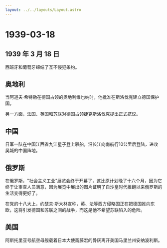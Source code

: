 ```yaml
---
layout: ../../layouts/Layout.astro
---
```


# 1939-03-18

## 1939 年 3 月 18 日

西班牙和葡萄牙缔结了互不侵犯条约。

## 奥地利

当阿道夫·希特勒在德国占领的奥地利维也纳时，他批准在斯洛伐克建立德国保护国。

另一方面，法国、英国和苏联对德国占领捷克斯洛伐克提出正式抗议。

## 中国

日军一队在中国江西省九江星子登上驳船，沿长江向南航行10公里后登陆，进攻吴城的中国阵地。

## 俄罗斯

在俄罗斯，"社会主义工业"展览会终于开幕了，这比原计划晚了十六个月，因为它终于让审查人员满意，因为展览中展出的图片证明了自沙皇时代推翻以来俄罗斯的生活变得更好了。

在党的十八大上，约瑟夫·斯大林宣称，英、法等西方侵略国正在把德国推向东欧，这将引发德国和苏联之间的战争，而这是他不希望苏联陷入的危险。

## 美国

阿斯托里亚号航空母舰载着日本大使斋藤宏的骨灰离开美国马里兰州安纳波利斯。